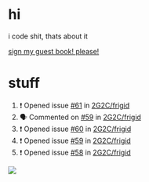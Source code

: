 # hi
i code shit, thats about it

[sign my guest book! please!](https://github.com/Just-a-Unity-Dev/Just-a-Unity-Dev/issues/new?&body=Sign%20my%20guest%20book%20by%20placing%20your%20name%20in%20the%20title,%20how%27d%20you%20get%20to%20this%20page%20and%20why?%20Don%27t%20forget%20you%20have%20an%20entire%20notebook%20in%20your%20hands!)


# stuff
<!--START_SECTION:activity-->
1. ❗️ Opened issue [#61](https://github.com/2G2C/frigid/issues/61) in [2G2C/frigid](https://github.com/2G2C/frigid)
2. 🗣 Commented on [#59](https://github.com/2G2C/frigid/issues/59) in [2G2C/frigid](https://github.com/2G2C/frigid)
3. ❗️ Opened issue [#60](https://github.com/2G2C/frigid/issues/60) in [2G2C/frigid](https://github.com/2G2C/frigid)
4. ❗️ Opened issue [#59](https://github.com/2G2C/frigid/issues/59) in [2G2C/frigid](https://github.com/2G2C/frigid)
5. ❗️ Opened issue [#58](https://github.com/2G2C/frigid/issues/58) in [2G2C/frigid](https://github.com/2G2C/frigid)
<!--END_SECTION:activity-->

![](https://github-profile-summary-cards.vercel.app/api/cards/profile-details?username=Just-a-Unity-Dev&theme=solarized_dark)
